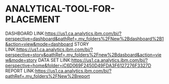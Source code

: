 # ANALYTICAL-TOOL-FOR-PLACEMENT
DASHBOARD LINK:https://us1.ca.analytics.ibm.com/bi/?perspective=dashboard&pathRef=.my_folders%2FNew%2Bdashboard%2B1&action=view&mode=dashboard
STORY LINK:https://us1.ca.analytics.ibm.com/bi/?perspective=story&pathRef=.my_folders%2Fnew%2Bdasboard&action=view&mode=story
DATA SET LINK:https://us1.ca.analytics.ibm.com/bi/?perspective=home&folder=iC6D069F2450D49FDA3F6127276F3327D
REPORT LINK:https://us1.ca.analytics.ibm.com/bi/?pathRef=.my_folders%2FNew%2Breport
